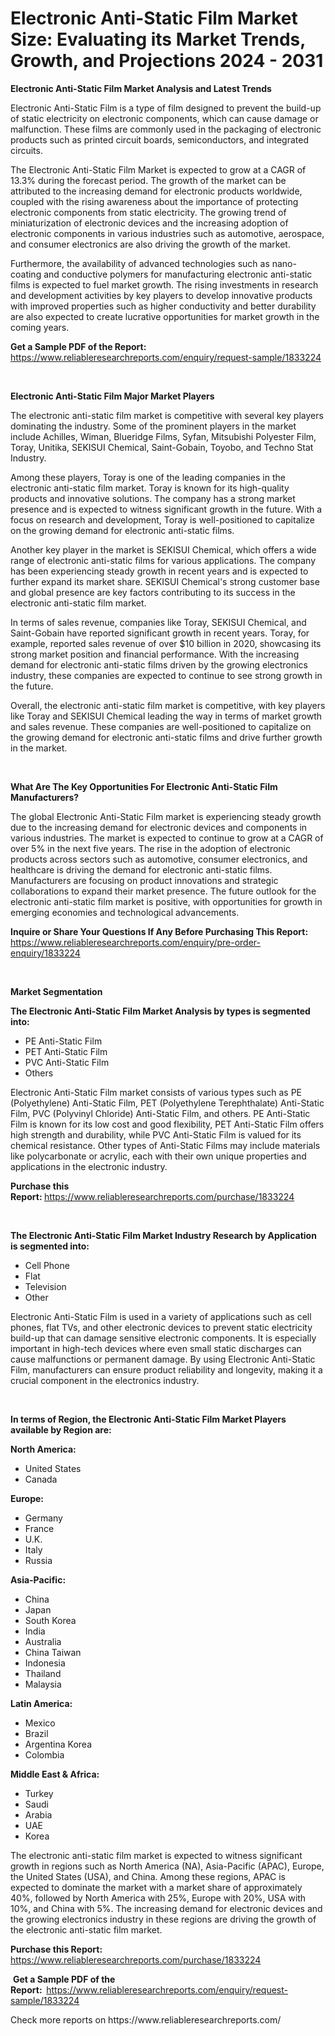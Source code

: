 <p><h1>Electronic Anti-Static Film Market Size: Evaluating its Market Trends, Growth, and Projections 2024 - 2031</h1></p><p><strong>Electronic Anti-Static Film Market Analysis and Latest Trends</strong></p>
<p><p>Electronic Anti-Static Film is a type of film designed to prevent the build-up of static electricity on electronic components, which can cause damage or malfunction. These films are commonly used in the packaging of electronic products such as printed circuit boards, semiconductors, and integrated circuits.</p><p>The Electronic Anti-Static Film Market is expected to grow at a CAGR of 13.3% during the forecast period. The growth of the market can be attributed to the increasing demand for electronic products worldwide, coupled with the rising awareness about the importance of protecting electronic components from static electricity. The growing trend of miniaturization of electronic devices and the increasing adoption of electronic components in various industries such as automotive, aerospace, and consumer electronics are also driving the growth of the market.</p><p>Furthermore, the availability of advanced technologies such as nano-coating and conductive polymers for manufacturing electronic anti-static films is expected to fuel market growth. The rising investments in research and development activities by key players to develop innovative products with improved properties such as higher conductivity and better durability are also expected to create lucrative opportunities for market growth in the coming years.</p></p>
<p><strong>Get a Sample PDF of the Report:&nbsp;</strong> <a href="https://www.reliableresearchreports.com/enquiry/request-sample/1833224">https://www.reliableresearchreports.com/enquiry/request-sample/1833224</a></p>
<p>&nbsp;</p>
<p><strong>Electronic Anti-Static Film Major Market Players</strong></p>
<p><p>The electronic anti-static film market is competitive with several key players dominating the industry. Some of the prominent players in the market include Achilles, Wiman, Blueridge Films, Syfan, Mitsubishi Polyester Film, Toray, Unitika, SEKISUI Chemical, Saint-Gobain, Toyobo, and Techno Stat Industry.</p><p>Among these players, Toray is one of the leading companies in the electronic anti-static film market. Toray is known for its high-quality products and innovative solutions. The company has a strong market presence and is expected to witness significant growth in the future. With a focus on research and development, Toray is well-positioned to capitalize on the growing demand for electronic anti-static films.</p><p>Another key player in the market is SEKISUI Chemical, which offers a wide range of electronic anti-static films for various applications. The company has been experiencing steady growth in recent years and is expected to further expand its market share. SEKISUI Chemical's strong customer base and global presence are key factors contributing to its success in the electronic anti-static film market.</p><p>In terms of sales revenue, companies like Toray, SEKISUI Chemical, and Saint-Gobain have reported significant growth in recent years. Toray, for example, reported sales revenue of over $10 billion in 2020, showcasing its strong market position and financial performance. With the increasing demand for electronic anti-static films driven by the growing electronics industry, these companies are expected to continue to see strong growth in the future.</p><p>Overall, the electronic anti-static film market is competitive, with key players like Toray and SEKISUI Chemical leading the way in terms of market growth and sales revenue. These companies are well-positioned to capitalize on the growing demand for electronic anti-static films and drive further growth in the market.</p></p>
<p>&nbsp;</p>
<p><strong>What Are The Key Opportunities For Electronic Anti-Static Film Manufacturers?</strong></p>
<p><p>The global Electronic Anti-Static Film market is experiencing steady growth due to the increasing demand for electronic devices and components in various industries. The market is expected to continue to grow at a CAGR of over 5% in the next five years. The rise in the adoption of electronic products across sectors such as automotive, consumer electronics, and healthcare is driving the demand for electronic anti-static films. Manufacturers are focusing on product innovations and strategic collaborations to expand their market presence. The future outlook for the electronic anti-static film market is positive, with opportunities for growth in emerging economies and technological advancements.</p></p>
<p><strong>Inquire or Share Your Questions If Any Before Purchasing This Report:</strong> <a href="https://www.reliableresearchreports.com/enquiry/pre-order-enquiry/1833224">https://www.reliableresearchreports.com/enquiry/pre-order-enquiry/1833224</a></p>
<p>&nbsp;</p>
<p><strong>Market Segmentation</strong></p>
<p><strong>The Electronic Anti-Static Film Market Analysis by types is segmented into:</strong></p>
<p><ul><li>PE Anti-Static Film</li><li>PET Anti-Static Film</li><li>PVC Anti-Static Film</li><li>Others</li></ul></p>
<p><p>Electronic Anti-Static Film market consists of various types such as PE (Polyethylene) Anti-Static Film, PET (Polyethylene Terephthalate) Anti-Static Film, PVC (Polyvinyl Chloride) Anti-Static Film, and others. PE Anti-Static Film is known for its low cost and good flexibility, PET Anti-Static Film offers high strength and durability, while PVC Anti-Static Film is valued for its chemical resistance. Other types of Anti-Static Films may include materials like polycarbonate or acrylic, each with their own unique properties and applications in the electronic industry.</p></p>
<p><strong>Purchase this Report:&nbsp;</strong><a href="https://www.reliableresearchreports.com/purchase/1833224">https://www.reliableresearchreports.com/purchase/1833224</a></p>
<p>&nbsp;</p>
<p><strong>The Electronic Anti-Static Film Market Industry Research by Application is segmented into:</strong></p>
<p><ul><li>Cell Phone</li><li>Flat</li><li>Television</li><li>Other</li></ul></p>
<p><p>Electronic Anti-Static Film is used in a variety of applications such as cell phones, flat TVs, and other electronic devices to prevent static electricity build-up that can damage sensitive electronic components. It is especially important in high-tech devices where even small static discharges can cause malfunctions or permanent damage. By using Electronic Anti-Static Film, manufacturers can ensure product reliability and longevity, making it a crucial component in the electronics industry.</p></p>
<p>&nbsp;</p>
<p><strong>In terms of Region, the Electronic Anti-Static Film Market Players available by Region are:</strong></p>
<p>
    <p> <strong> North America: </strong>
        <ul>
            <li>United States</li>
            <li>Canada</li>
        </ul>
        </p> 
    <p> <strong> Europe: </strong>
        <ul>
            <li>Germany</li>
            <li>France</li>
            <li>U.K.</li>
            <li>Italy</li>
            <li>Russia</li>
        </ul>
        </p> 
    <p> <strong> Asia-Pacific: </strong>
        <ul>
            <li>China</li>
            <li>Japan</li>
            <li>South Korea</li>
            <li>India</li>
            <li>Australia</li>
            <li>China Taiwan</li>
            <li>Indonesia</li>
            <li>Thailand</li>
            <li>Malaysia</li>
        </ul>
        </p> 
    <p> <strong> Latin America: </strong>
        <ul>
            <li>Mexico</li>
            <li>Brazil</li>
            <li>Argentina Korea</li>
            <li>Colombia</li>
        </ul>
        </p> 
    <p> <strong> Middle East & Africa: </strong>
        <ul>
            <li>Turkey</li>
            <li>Saudi</li>
            <li>Arabia</li>
            <li>UAE</li>
            <li>Korea</li>
        </ul>
    </p>
    </p>
<p><p>The electronic anti-static film market is expected to witness significant growth in regions such as North America (NA), Asia-Pacific (APAC), Europe, the United States (USA), and China. Among these regions, APAC is expected to dominate the market with a market share of approximately 40%, followed by North America with 25%, Europe with 20%, USA with 10%, and China with 5%. The increasing demand for electronic devices and the growing electronics industry in these regions are driving the growth of the electronic anti-static film market.</p></p>
<p><strong>Purchase this Report: </strong><a href="https://www.reliableresearchreports.com/purchase/1833224">https://www.reliableresearchreports.com/purchase/1833224</a></p>
<p>&nbsp;<strong>Get a Sample PDF of the Report:&nbsp;&nbsp;</strong><a href="https://www.reliableresearchreports.com/enquiry/request-sample/1833224">https://www.reliableresearchreports.com/enquiry/request-sample/1833224</a></p>
<p><strong></strong></p>
<p>Check more reports on https://www.reliableresearchreports.com/</p>